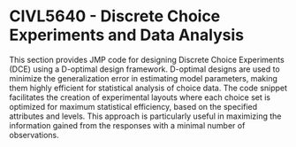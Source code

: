 # CIVL5640 - Discrete Choice Experiments and Data Analysis 
This section provides JMP code for designing Discrete Choice Experiments (DCE) using a D-optimal design framework. D-optimal designs are used to minimize the generalization error in estimating model parameters, making them highly efficient for statistical analysis of choice data. The code snippet facilitates the creation of experimental layouts where each choice set is optimized for maximum statistical efficiency, based on the specified attributes and levels. This approach is particularly useful in maximizing the information gained from the responses with a minimal number of observations.
